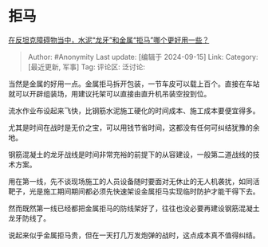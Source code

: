 # 拒马
[在反坦克障碍物当中，水泥“龙牙”和金属“拒马”哪个更好用一些？](https://www.zhihu.com/question/666828372/answer/3626241925)

> Author: #Anonymity
> Last update: [编辑于 2024-09-15]
> Link:
> Category: [最近更新, 军事]
> Tag: 
> 评论区:
> 泛讨论:

当然是金属的好用一点。金属拒马拆开包装，一节车皮可以载上百个。直接在车站就可以开辟组装场，用建议托架可以直接由直升机吊装空投到位。

流水作业布设起来飞快，比钢筋水泥施工硬化的时间成本、施工成本要便宜得多。

尤其是时间在战时是无价之宝，可以用钱节省时间，这都没有任何可纠结犹豫的余地。

钢筋混凝土的龙牙战线是时间非常充裕的前提下的从容建设，一般第二道战线的技术方案。

用在第一线，先不谈现场施工的人员设备随时要面对无休止的无人机袭扰，如同活靶子，光是施工期间期间都必须先快速架设金属拒马实现临时防护才能干得下去。

然而既然第一线已经都把金属拒马的防线架好了，往往也没必要再建设钢筋混凝土龙牙防线了。

说起来似乎金属拒马贵，但在一天打几万发炮弹的战时，这点成本真不值得纠结。